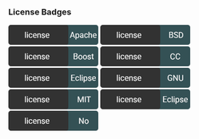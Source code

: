 ### License Badges

[![Apache License](https://github.com/pijawca/opensource-badges/blob/main/badges/licenses/Apache%20License.png?raw=true)](https://opensource.org/license/apache-2-0) 
[![BSD License](https://github.com/pijawca/opensource-badges/blob/main/badges/licenses/BSD%20License.png?raw=true)](https://opensource.org/license/bsd-1-clause) 
[![Boost Software License](https://github.com/pijawca/opensource-badges/blob/main/badges/licenses/Boost%20Software%20License.png?raw=true)](https://opensource.org/license/bsl-1-0) 
[![CC License](https://github.com/pijawca/opensource-badges/blob/main/badges/licenses/CC%20License.png?raw=true)](https://creativecommons.org/licenses/by/4.0/) 
[![Eclipse Public License](https://github.com/pijawca/opensource-badges/blob/main/badges/licenses/Eclipse%20Public%20License.png?raw=true)](https://www.eclipse.org/legal/epl-2.0/) 
[![GNU License](https://github.com/pijawca/opensource-badges/blob/main/badges/licenses/GNU%20General%20Public%20License.png?raw=true)](https://opensource.org/license/gpl-2-0) 
[![MIT License](https://github.com/pijawca/opensource-badges/blob/main/badges/licenses/MIT%20License.png?raw=true)](https://opensource.org/license/mit)
[![Mozilla License](https://github.com/pijawca/opensource-badges/blob/main/badges/licenses/Mozilla%20Public%20License.png?raw=true)](https://opensource.org/license/mpl-2-0)
[![The Unlicense License](https://github.com/pijawca/opensource-badges/blob/main/badges/licenses/The%20Unlicesnse.png?raw=true)]()
